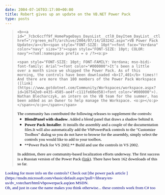 ```yaml
---
date: 2004-07-16T03:17:00+00:00
title: Robert gives up an update on the VB.NET Power Pack
type: posts
---
```



<p dir="ltr">
  <span style="FONT-SIZE: 10pt; COLOR: navy; FONT-FAMILY: Verdana; mso-bidi-font-family: Arial"></span>


<blockquote dir="ltr" style="MARGIN-RIGHT: 0px">

    <b><a id="_7cbc6ccff9f_HomePageDays_DaysList__ctl0_DayItem_DayList__ctl1_TitleUrl" href="/rgreen_msft/archive/2004/07/14/183242.aspx">VB Power Pack Update</a></b><span style="FONT-SIZE: 10pt"><font face="Verdana" color="navy" size="3"><span style="FONT-SIZE: 10pt; COLOR: navy"><?xml:namespace prefix = o /?><o:p>

    <span style="FONT-SIZE: 10pt; FONT-FAMILY: Verdana; mso-bidi-font-family: Arial"><font color="#000000">It’s been a little over a month since we shipped the Power Pack. As of this morning, the controls have been downloaded <b>17,401</b> times!! And there are more than 100 members of the Power Pack Workspace ([link](https://www.gotdotnet.com/Community/Workspaces/workspace.aspx?id=167542e0-e435-4585-ae4f-c111fe60ed58)<font color="#000000">). Nathan Blecharczyk, an intern on the VB team for the summer, has been added as an Owner to help manage the Workspace. <o:p></o:p></span></o:p></span></span>


  <p class="MsoNormal" style="MARGIN: 0in 0in 0pt">
    <span style="FONT-SIZE: 10pt; FONT-FAMILY: Verdana; mso-bidi-font-family: Arial"><o:p><font color="#000000"> </o:p></span>


  <p class="MsoNormal" style="MARGIN: 0in 0in 0pt">
    <span style="FONT-SIZE: 10pt; FONT-FAMILY: Verdana; mso-bidi-font-family: Arial"><font color="#000000">The community has contributed the following releases to supplement the controls:<o:p></o:p></span>


  <ul style="MARGIN-TOP: 0in" type="disc">
    <li class="MsoNormal" style="MARGIN: 0in 0in 0pt; mso-list: l0 level1 lfo1; tab-stops: list .5in">
      <font color="#000000"><b><span style="FONT-SIZE: 10pt; FONT-FAMILY: Verdana; mso-bidi-font-family: Arial">BlendPanel with shadow</span></b><span style="FONT-SIZE: 10pt; FONT-FAMILY: Verdana; mso-bidi-font-family: Arial">. Added a blend panel that draws a shadow behind it.</span><font size="3"><span style="FONT-FAMILY: Verdana; mso-bidi-font-family: Arial; mso-bidi-font-size: 11.0pt"> </span><span style="FONT-SIZE: 10pt; FONT-FAMILY: Verdana; mso-bidi-font-family: Arial"><o:p></o:p></span> <li class="MsoNormal" style="MARGIN: 0in 0in 0pt; mso-list: l0 level1 lfo1; tab-stops: list .5in">
        <font color="#000000"><b><span style="FONT-SIZE: 10pt; FONT-FAMILY: Verdana; mso-bidi-font-family: Arial">Power Pack Installer</span></b><span style="FONT-SIZE: 10pt; FONT-FAMILY: Verdana; mso-bidi-font-family: Arial">. It installs the assembly and a couple of the documentation files.It will also automatically add the VbPowerPack controls to the "Customize Toolbox" dialog so you do not have to browse for the assembly, simply select the controls you would like to add to your toolbox.</span><font size="3"><span style="FONT-FAMILY: Verdana; mso-bidi-font-family: Arial; mso-bidi-font-size: 11.0pt"> </span><span style="FONT-SIZE: 10pt; FONT-FAMILY: Verdana; mso-bidi-font-family: Arial"><o:p></o:p></span> <li class="MsoNormal" style="MARGIN: 0in 0in 0pt; mso-list: l0 level1 lfo1; tab-stops: list .5in">
          <font color="#000000"><span style="FONT-SIZE: 10pt; FONT-FAMILY: Verdana; mso-bidi-font-family: Arial">**Power Pack for VS 2002.** Build and use the controls in VS 2002.</span><font size="3"><span style="FONT-FAMILY: Verdana; mso-bidi-font-family: Arial; mso-bidi-font-size: 11.0pt"> </span><span style="FONT-SIZE: 10pt; FONT-FAMILY: Verdana; mso-bidi-font-family: Arial"><o:p></o:p></span>
        </li>
      </li>
    </li>
  </ul>

  <p class="MsoNormal" style="MARGIN: 0in 0in 0pt">
    <span style="FONT-SIZE: 10pt; FONT-FAMILY: Verdana; mso-bidi-font-family: Arial"><font color="#000000">In addition, there are community-based localization efforts underway. The first success is a Russian version of the Power Pack (<span style="COLOR: navy"><a title="http://www.gotdotnet.com/Community/Workspaces/workspace.aspx?id=ddd39346-8c09-4999-af50-2ff4334d9bb1" href="http://www.gotdotnet.com/Community/Workspaces/workspace.aspx?id=ddd39346-8c09-4999-af50-2ff4334d9bb1"><span style="mso-bidi-font-size: 12.0pt">link</span></a></span><font color="#000000">). There have been 162 downloads of this so far.<span style="COLOR: navy"> <o:p></o:p></span></span>


  <p class="MsoNormal" style="MARGIN: 0in 0in 0pt">
    <span style="FONT-SIZE: 10pt; COLOR: navy; FONT-FAMILY: Verdana; mso-bidi-font-family: Arial"><o:p> </o:p></span>

</blockquote>

<p class="MsoNormal" dir="ltr" style="MARGIN: 0in 0in 0pt">
  <span style="FONT-SIZE: 10pt; COLOR: navy; FONT-FAMILY: Verdana; mso-bidi-font-family: Arial"><o:p>Looking for more info on the controls? Check out [the power pack article ](https://msdn.microsoft.com/vbasic/default.aspx?pull=/library/en-us/dv_vstechart/html/vbpowerpack.asp)on MSDN.</o:p></span>


<p class="MsoNormal" dir="ltr" style="MARGIN: 0in 0in 0pt">
  <span style="FONT-SIZE: 10pt; COLOR: navy; FONT-FAMILY: Verdana; mso-bidi-font-family: Arial"><o:p></o:p></span>


<p class="MsoNormal" dir="ltr" style="MARGIN: 0in 0in 0pt">
  <span style="FONT-SIZE: 10pt; COLOR: navy; FONT-FAMILY: Verdana; mso-bidi-font-family: Arial"><o:p>Oh, and just in case the name makes you think otherwise... these controls work from C# too 🙂</o:p></span>


<p class="MsoNormal" dir="ltr" style="MARGIN: 0in 0in 0pt">
  <span style="FONT-SIZE: 10pt; COLOR: navy; FONT-FAMILY: Verdana; mso-bidi-font-family: Arial"><o:p></o:p></span>
